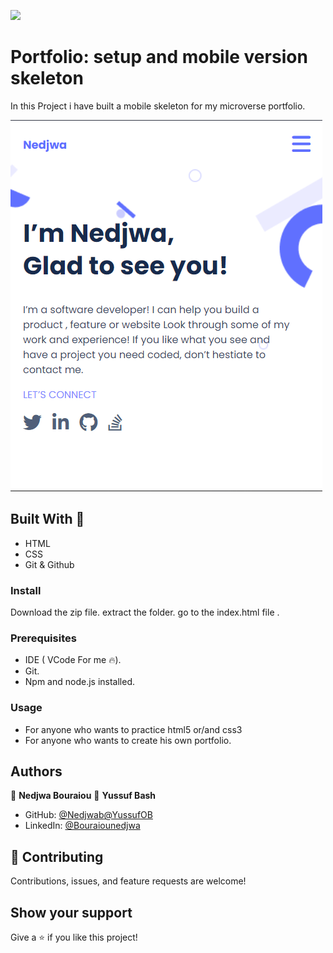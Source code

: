 ![](https://img.shields.io/badge/Microverse-blueviolet) 

# Portfolio: setup and mobile version skeleton

In this Project i have built a mobile skeleton for my microverse portfolio.

![alt text](https://github.com/nedjwab/MyPortfolio/blob/mobile-skeleton/images/portfolio.PNG)
 

## Built With 🔨

- HTML
- CSS
- Git & Github

 

### Install
Download the zip file.
extract the folder.
go to the index.html file .


### Prerequisites

- IDE (  VCode For me 🔥).
- Git.
- Npm and node.js installed.


### Usage

- For anyone who wants to practice html5 or/and css3
- For anyone who wants to create his own portfolio.


## Authors

👤 **Nedjwa Bouraiou**
👤 **Yussuf Bash**


- GitHub: [@Nedjwab](https://github.com/nedjwab)[@YussufOB](https://github.com/YussufOB)
- LinkedIn: [@Bouraiounedjwa](https://www.linkedin.com/feed/)


## 🤝 Contributing

Contributions, issues, and feature requests are welcome!

## Show your support

Give a ⭐️ if you like this project!


 
